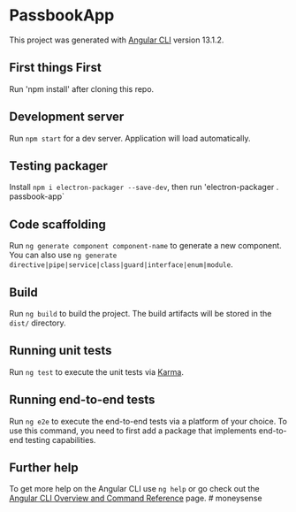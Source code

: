 # PassbookApp

This project was generated with [Angular CLI](https://github.com/angular/angular-cli) version 13.1.2.

## First things First
Run 'npm install' after cloning this repo.

## Development server

Run `npm start` for a dev server. Application will load automatically.

## Testing packager

Install `npm i electron-packager --save-dev`, then run 'electron-packager . passbook-app`

## Code scaffolding

Run `ng generate component component-name` to generate a new component. You can also use `ng generate directive|pipe|service|class|guard|interface|enum|module`.

## Build

Run `ng build` to build the project. The build artifacts will be stored in the `dist/` directory.

## Running unit tests

Run `ng test` to execute the unit tests via [Karma](https://karma-runner.github.io).

## Running end-to-end tests

Run `ng e2e` to execute the end-to-end tests via a platform of your choice. To use this command, you need to first add a package that implements end-to-end testing capabilities.

## Further help

To get more help on the Angular CLI use `ng help` or go check out the [Angular CLI Overview and Command Reference](https://angular.io/cli) page.
#   m o n e y s e n s e  
 